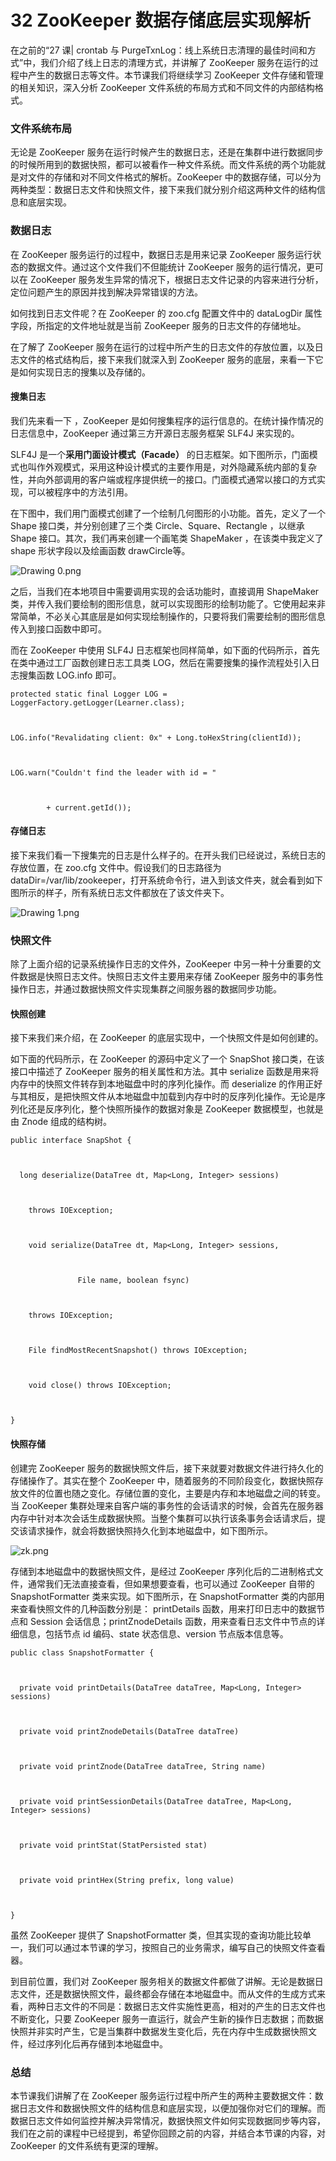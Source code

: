 # 32 ZooKeeper 数据存储底层实现解析

在之前的“27 课| crontab 与 PurgeTxnLog：线上系统日志清理的最佳时间和方式”中，我们介绍了线上日志的清理方式，并讲解了 ZooKeeper 服务在运行的过程中产生的数据日志等文件。本节课我们将继续学习 ZooKeeper 文件存储和管理的相关知识，深入分析 ZooKeeper 文件系统的布局方式和不同文件的内部结构格式。

### 文件系统布局

无论是 ZooKeeper 服务在运行时候产生的数据日志，还是在集群中进行数据同步的时候所用到的数据快照，都可以被看作一种文件系统。而文件系统的两个功能就是对文件的存储和对不同文件格式的解析。ZooKeeper 中的数据存储，可以分为两种类型：数据日志文件和快照文件，接下来我们就分别介绍这两种文件的结构信息和底层实现。

### 数据日志

在 ZooKeeper 服务运行的过程中，数据日志是用来记录 ZooKeeper 服务运行状态的数据文件。通过这个文件我们不但能统计 ZooKeeper 服务的运行情况，更可以在 ZooKeeper 服务发生异常的情况下，根据日志文件记录的内容来进行分析，定位问题产生的原因并找到解决异常错误的方法。

如何找到日志文件呢？在 ZooKeeper 的 zoo.cfg 配置文件中的 dataLogDir 属性字段，所指定的文件地址就是当前 ZooKeeper 服务的日志文件的存储地址。

在了解了 ZooKeeper 服务在运行的过程中所产生的日志文件的存放位置，以及日志文件的格式结构后，接下来我们就深入到 ZooKeeper 服务的底层，来看一下它是如何实现日志的搜集以及存储的。

#### 搜集日志

我们先来看一下 ，ZooKeeper 是如何搜集程序的运行信息的。在统计操作情况的日志信息中，ZooKeeper 通过第三方开源日志服务框架 SLF4J 来实现的。

SLF4J 是一个**采用门面设计模式（Facade）** 的日志框架。如下图所示，门面模式也叫作外观模式，采用这种设计模式的主要作用是，对外隐藏系统内部的复杂性，并向外部调用的客户端或程序提供统一的接口。门面模式通常以接口的方式实现，可以被程序中的方法引用。

在下图中，我们用门面模式创建了一个绘制几何图形的小功能。首先，定义了一个 Shape 接口类，并分别创建了三个类 Circle、Square、Rectangle ，以继承 Shape 接口。其次，我们再来创建一个画笔类 ShapeMaker ，在该类中我定义了 shape 形状字段以及绘画函数 drawCircle等。

![Drawing 0.png](assets/Ciqc1F8_iESARR3eAAB5fX25Qrk279.png)

之后，当我们在本地项目中需要调用实现的会话功能时，直接调用 ShapeMaker 类，并传入我们要绘制的图形信息，就可以实现图形的绘制功能了。它使用起来非常简单，不必关心其底层是如何实现绘制操作的，只要将我们需要绘制的图形信息传入到接口函数中即可。

而在 ZooKeeper 中使用 SLF4J 日志框架也同样简单，如下面的代码所示，首先在类中通过工厂函数创建日志工具类 LOG，然后在需要搜集的操作流程处引入日志搜集函数 LOG.info 即可。

```
protected static final Logger LOG = LoggerFactory.getLogger(Learner.class);



LOG.info("Revalidating client: 0x" + Long.toHexString(clientId));



LOG.warn("Couldn't find the leader with id = "



        + current.getId());

```

#### 存储日志

接下来我们看一下搜集完的日志是什么样子的。在开头我们已经说过，系统日志的存放位置，在 zoo.cfg 文件中。假设我们的日志路径为dataDir=/var/lib/zookeeper，打开系统命令行，进入到该文件夹，就会看到如下图所示的样子，所有系统日志文件都放在了该文件夹下。

![Drawing 1.png](assets/CgqCHl8_iFWAQwfvAAAfvGjcfow495.png)

### 快照文件

除了上面介绍的记录系统操作日志的文件外，ZooKeeper 中另一种十分重要的文件数据是快照日志文件。快照日志文件主要用来存储 ZooKeeper 服务中的事务性操作日志，并通过数据快照文件实现集群之间服务器的数据同步功能。

#### 快照创建

接下来我们来介绍，在 ZooKeeper 的底层实现中，一个快照文件是如何创建的。

如下面的代码所示，在 ZooKeeper 的源码中定义了一个 SnapShot 接口类，在该接口中描述了 ZooKeeper 服务的相关属性和方法。其中 serialize 函数是用来将内存中的快照文件转存到本地磁盘中时的序列化操作。而 deserialize 的作用正好与其相反，是把快照文件从本地磁盘中加载到内存中时的反序列化操作。无论是序列化还是反序列化，整个快照所操作的数据对象是 ZooKeeper 数据模型，也就是由 Znode 组成的结构树。

```
public interface SnapShot {



  long deserialize(DataTree dt, Map<Long, Integer> sessions) 



    throws IOException;



    void serialize(DataTree dt, Map<Long, Integer> sessions,



               File name, boolean fsync)



    throws IOException;



    File findMostRecentSnapshot() throws IOException;



    void close() throws IOException;



}

```

#### 快照存储

创建完 ZooKeeper 服务的数据快照文件后，接下来就要对数据文件进行持久化的存储操作了。其实在整个 ZooKeeper 中，随着服务的不同阶段变化，数据快照存放文件的位置也随之变化。存储位置的变化，主要是内存和本地磁盘之间的转变。当 ZooKeeper 集群处理来自客户端的事务性的会话请求的时候，会首先在服务器内存中针对本次会话生成数据快照。当整个集群可以执行该条事务会话请求后，提交该请求操作，就会将数据快照持久化到本地磁盘中，如下图所示。

![zk.png](assets/Ciqc1F8_iGKAU3N-AABQvy8biHk445.png)

存储到本地磁盘中的数据快照文件，是经过 ZooKeeper 序列化后的二进制格式文件，通常我们无法直接查看，但如果想要查看，也可以通过 ZooKeeper 自带的 SnapshotFormatter 类来实现。如下图所示，在 SnapshotFormatter 类的内部用来查看快照文件的几种函数分别是： printDetails 函数，用来打印日志中的数据节点和 Session 会话信息；printZnodeDetails 函数，用来查看日志文件中节点的详细信息，包括节点 id 编码、state 状态信息、version 节点版本信息等。

```
public class SnapshotFormatter {



  private void printDetails(DataTree dataTree, Map<Long, Integer> sessions) 



  private void printZnodeDetails(DataTree dataTree) 



  private void printZnode(DataTree dataTree, String name)



  private void printSessionDetails(DataTree dataTree, Map<Long, Integer> sessions) 



  private void printStat(StatPersisted stat)



  private void printHex(String prefix, long value) 



}

```

虽然 ZooKeeper 提供了 SnapshotFormatter 类，但其实现的查询功能比较单一，我们可以通过本节课的学习，按照自己的业务需求，编写自己的快照文件查看器。

到目前位置，我们对 ZooKeeper 服务相关的数据文件都做了讲解。无论是数据日志文件，还是数据快照文件，最终都会存储在本地磁盘中。而从文件的生成方式来看，两种日志文件的不同是：数据日志文件实施性更高，相对的产生的日志文件也不断变化，只要 ZooKeeper 服务一直运行，就会产生新的操作日志数据；而数据快照并非实时产生，它是当集群中数据发生变化后，先在内存中生成数据快照文件，经过序列化后再存储到本地磁盘中。

### 总结

本节课我们讲解了在 ZooKeeper 服务运行过程中所产生的两种主要数据文件：数据日志文件和数据快照文件的结构信息和底层实现，以便加强你对它们的理解。而数据日志文件如何监控并解决异常情况，数据快照文件如何实现数据同步等内容，我们在之前的课程中已经提到，希望你回顾之前的内容，并结合本节课的内容，对 ZooKeeper 的文件系统有更深的理解。
